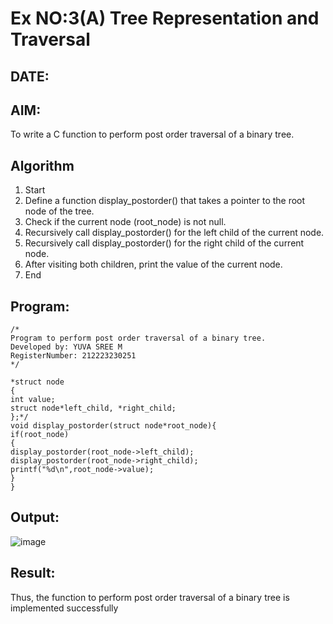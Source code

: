 # Ex NO:3(A) Tree Representation and Traversal
## DATE:
## AIM:
To write a C function to perform post order traversal of a binary tree.

## Algorithm
1. Start
2. Define a function display_postorder() that takes a pointer to the root node of the tree.
3. Check if the current node (root_node) is not null.
4. Recursively call display_postorder() for the left child of the current node.
5. Recursively call display_postorder() for the right child of the current node.
6. After visiting both children, print the value of the current node.
7. End
## Program:
```
/*
Program to perform post order traversal of a binary tree.
Developed by: YUVA SREE M 
RegisterNumber: 212223230251
*/
```
```
*struct node
{
int value;
struct node*left_child, *right_child;
};*/
void display_postorder(struct node*root_node){ 
if(root_node)
{
display_postorder(root_node->left_child); 
display_postorder(root_node->right_child); 
printf("%d\n",root_node->value);
}
}
```

## Output:
![image](https://github.com/user-attachments/assets/c3e66a9d-8ff2-4a49-8833-2083cb31782e)


## Result:
Thus, the function to perform post order traversal of a binary tree is implemented successfully
